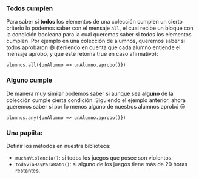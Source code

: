 ### Todos cumplen

Para saber si **todos** los elementos de una colección cumplen un cierto criterio lo podemos saber con el mensaje `all`, el cual recibe un bloque con la condición booleana para la cual queremos saber si todos los elementos cumplen. Por ejemplo en una colección de alumnos, queremos saber si todos aprobaron :smile: (teniendo en cuenta que cada alumno entiende el mensaje aprobo, y que este retorna true en caso afirmativo):

```
alumnos.all({unAlumno => unAlumno.aprobo()})
```

### Alguno cumple

De manera muy similar podemos saber si aunque sea **alguno** de la colección cumple cierta condición. Siguiendo el ejemplo anterior, ahora queremos saber si por lo menos alguno de nuestros alumnos aprobó :unamused:

```
alumnos.any({unAlumno => unAlumno.aprobo()})
```

### Una papiita:

Definir los métodos en nuestra biblioteca:

* `muchaViolencia()`: si todos los juegos que posee son violentos.
* `todaviaHayParaRato()`: si alguno de los juegos tiene más de 20 horas restantes.